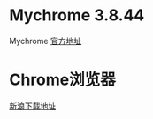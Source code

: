 # Mychrome 3.8.44
Mychrome [官方地址](https://github.com/Jason4774/MyChrome)

# Chrome浏览器
[新浪下载地址](http://down.tech.sina.com.cn/page/40975.html)
